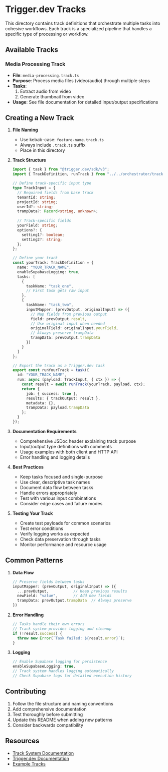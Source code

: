 # Trigger.dev Tracks

This directory contains track definitions that orchestrate multiple tasks into cohesive workflows. Each track is a specialized pipeline that handles a specific type of processing or workflow.

## Available Tracks

### Media Processing Track
- **File**: `media-processing.track.ts`
- **Purpose**: Process media files (video/audio) through multiple steps
- **Tasks**: 
  1. Extract audio from video
  2. Generate thumbnail from video
- **Usage**: See file documentation for detailed input/output specifications

## Creating a New Track

1. **File Naming**
   - Use kebab-case: `feature-name.track.ts`
   - Always include `.track.ts` suffix
   - Place in this directory

2. **Track Structure**
   ```typescript
   import { task } from "@trigger.dev/sdk/v3";
   import { TrackDefinition, runTrack } from "../../orchestrator/track";
   
   // Define track-specific input type
   type TrackInput = {
     // Required fields from base track
     tenantId: string;
     projectId: string;
     userId?: string;
     trampData?: Record<string, unknown>;
     
     // Track-specific fields
     yourField: string;
     options?: {
       setting1?: boolean;
       setting2?: string;
     };
   };
   
   // Define your track
   const yourTrack: TrackDefinition = {
     name: "YOUR_TRACK_NAME",
     enableSupabaseLogging: true,
     tasks: [
       {
         taskName: "task_one",
         // First task gets raw input
       },
       {
         taskName: "task_two",
         inputMapper: (prevOutput, originalInput) => ({
           // Map fields from previous output
           field: prevOutput.result,
           // Use original input when needed
           originalField: originalInput.yourField,
           // Always preserve trampData
           trampData: prevOutput.trampData
         })
       }
     ]
   };
   
   // Export the track as a Trigger.dev task
   export const runYourTrack = task({
     id: "YOUR_TRACK_NAME",
     run: async (payload: TrackInput, { ctx }) => {
       const result = await runTrack(yourTrack, payload, ctx);
       return {
         job: { success: true },
         results: { trackOutput: result },
         metadata: {},
         trampData: payload.trampData
       };
     }
   });
   ```

3. **Documentation Requirements**
   - Comprehensive JSDoc header explaining track purpose
   - Input/output type definitions with comments
   - Usage examples with both client and HTTP API
   - Error handling and logging details

4. **Best Practices**
   - Keep tasks focused and single-purpose
   - Use clear, descriptive task names
   - Document data flow between tasks
   - Handle errors appropriately
   - Test with various input combinations
   - Consider edge cases and failure modes

5. **Testing Your Track**
   - Create test payloads for common scenarios
   - Test error conditions
   - Verify logging works as expected
   - Check data preservation through tasks
   - Monitor performance and resource usage

## Common Patterns

1. **Data Flow**
   ```typescript
   // Preserve fields between tasks
   inputMapper: (prevOutput, originalInput) => ({
     ...prevOutput,           // Keep previous results
     newField: "value",       // Add new fields
     trampData: prevOutput.trampData  // Always preserve
   })
   ```

2. **Error Handling**
   ```typescript
   // Tasks handle their own errors
   // Track system provides logging and cleanup
   if (!result.success) {
     throw new Error(`Task failed: ${result.error}`);
   }
   ```

3. **Logging**
   ```typescript
   // Enable Supabase logging for persistence
   enableSupabaseLogging: true,
   // Track system handles logging automatically
   // Check Supabase logs for detailed execution history
   ```

## Contributing

1. Follow the file structure and naming conventions
2. Add comprehensive documentation
3. Test thoroughly before submitting
4. Update this README when adding new patterns
5. Consider backwards compatibility

## Resources

- [Track System Documentation](../../orchestrator/README.md)
- [Trigger.dev Documentation](https://trigger.dev/docs)
- [Example Tracks](./examples/) 